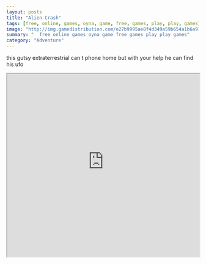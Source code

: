 ```yaml
---
layout: posts
title: "Alien Crash"
tags: [free, online, games, oyna, game, free, games, play, play, games]
image: "http://img.gamedistribution.com/e27b9995ae8f4d349a59b654a1b6a91f.jpg"
summary: "  free online games oyna game free games play play games"
category: "Adventure"
---
```


this gutsy extraterrestrial can t phone home but with your help he can find his ufo

<iframe width="100%" height="480px;" src="http://flash.gamedistribution.com?game=e27b9995ae8f4d349a59b654a1b6a91f"></iframe>